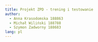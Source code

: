 ```yaml
---
title: Projekt ZPD - trening i testowanie
author:
  - Anna Krasodomska 188863
  - Michał Wiliński 188788
  - Szymon Zadworny 188683
lang: pl
---
```

